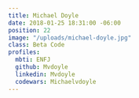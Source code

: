 ```yaml
---
title: Michael Doyle
date: 2018-01-25 18:31:00 -06:00
position: 22
image: "/uploads/michael-doyle.jpg"
class: Beta Code
profiles:
  mbti: ENFJ
  github: Mvdoyle
  linkedin: Mvdoyle
  codewars: Michaelvdoyle
---
```


